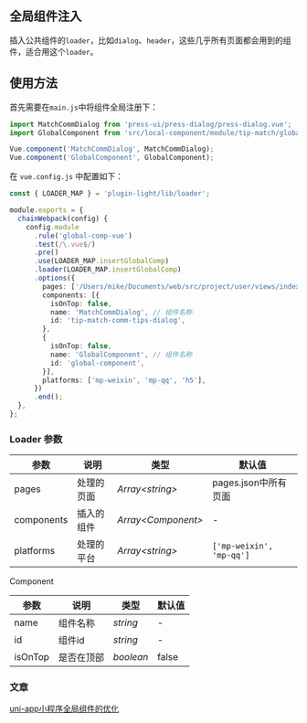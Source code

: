 ## 全局组件注入

插入公共组件的`loader`，比如`dialog`、`header`，这些几乎所有页面都会用到的组件，适合用这个`loader`。


## 使用方法

首先需要在`main.js`中将组件全局注册下：


```ts
import MatchCommDialog from 'press-ui/press-dialog/press-dialog.vue';
import GlobalComponent from 'src/local-component/module/tip-match/global-component/index-mp.vue';

Vue.component('MatchCommDialog', MatchCommDialog);
Vue.component('GlobalComponent', GlobalComponent);
```

在 `vue.config.js` 中配置如下：

```ts
const { LOADER_MAP } = 'plugin-light/lib/loader';

module.exports = {
  chainWebpack(config) {
    config.module
      .rule('global-comp-vue')
      .test(/\.vue$/)
      .pre()
      .use(LOADER_MAP.insertGlobalComp)
      .loader(LOADER_MAP.insertGlobalComp)
      .options({
        pages: ['/Users/mike/Documents/web/src/project/user/views/index/index-home.vue'],
        components: [{
          isOnTop: false,
          name: 'MatchCommDialog', // 组件名称
          id: 'tip-match-comm-tips-dialog',
        },
        {
          isOnTop: false,
          name: 'GlobalComponent', // 组件名称
          id: 'global-component',
        }],
        platforms: ['mp-weixin', 'mp-qq', 'h5'],
      })
      .end();
  },
};
```

### Loader 参数

| 参数       | 说明       | 类型                 | 默认值                   |
| ---------- | ---------- | -------------------- | ------------------------ |
| pages      | 处理的页面 | _Array\<string\>_    | pages.json中所有页面     |
| components | 插入的组件 | _Array\<Component\>_ | -                        |
| platforms  | 处理的平台 | _Array\<string\>_    | `['mp-weixin', 'mp-qq']` |


Component


| 参数    | 说明       | 类型      | 默认值 |
| ------- | ---------- | --------- | ------ |
| name    | 组件名称   | _string_  | -      |
| id      | 组件id     | _string_  | -      |
| isOnTop | 是否在顶部 | _boolean_ | false  |



### 文章

[uni-app小程序全局组件的优化](https://juejin.cn/post/7130582926655225887)
